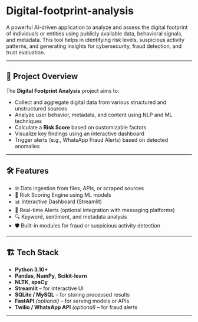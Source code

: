 # Digital-footprint-analysis
A powerful AI-driven application to analyze and assess the digital footprint of individuals or entities using publicly available data, behavioral signals, and metadata. This tool helps in identifying risk levels, suspicious activity patterns, and generating insights for cybersecurity, fraud detection, and trust evaluation.

---

## 🚀 Project Overview

The **Digital Footprint Analysis** project aims to:

- Collect and aggregate digital data from various structured and unstructured sources
- Analyze user behavior, metadata, and content using NLP and ML techniques
- Calculate a **Risk Score** based on customizable factors
- Visualize key findings using an interactive dashboard
- Trigger alerts (e.g., WhatsApp Fraud Alerts) based on detected anomalies

---

## 🛠️ Features

- 🌐 Data ingestion from files, APIs, or scraped sources
- 🧮 Risk Scoring Engine using ML models
- 📊 Interactive Dashboard (Streamlit)
- 📡 Real-time Alerts (optional integration with messaging platforms)
- 🔍 Keyword, sentiment, and metadata analysis
- 🛡️ Built-in modules for fraud or suspicious activity detection

---

## 🏗️ Tech Stack

- **Python 3.10+**
- **Pandas**, **NumPy**, **Scikit-learn**
- **NLTK**, **spaCy**
- **Streamlit** – for interactive UI
- **SQLite / MySQL** – for storing processed results
- **FastAPI** *(optional)* – for serving models or APIs
- **Twilio / WhatsApp API** *(optional)* – for fraud alerts

---
